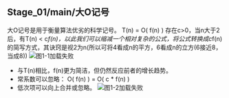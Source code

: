 ## Stage_01/main/大O记号
大O记号是用于衡量算法优劣的科学记号。
T(n) = O( f(n) ) 存在c>0，当n大于2后，有T(n) < c*f(n)，以此我们可以缩减一个相对复杂的公式，将公式转换成c*f(n)的简写方式，其诀窍是视2为n(所以可将4看成n的平方，6看成n的立方(6接近8，当成8))
![图1-1加载失败](http://a3.qpic.cn/psb?/V123pazn0FKOtx/iHywKwrtwwvT75c3dk9yj4*cFVuXVOYfKztK0.ntLIk!/m/dL4AAAAAAAAAnull&bo=WgN3AAAAAAARBx4!&rf=photolist&t=5 "图1-1")

* 与T(n)相比，f(n)更为简洁，但仍然反应前者的增长趋势。
* 常系数可以忽略： O( f(n) ) = O( c * f(n) )
* 低次项可以向上合并或忽略。
![图1-2加载失败](http://m.qpic.cn/psb?/V123pazn0FKOtx/zJXm5qmXWKK*6UdOJiLLuIOcTp9Bz4IL3F2aLcI7W*I!/b/dL4AAAAAAAAA&bo=VQPHAAAAAAARB6E!&rf=viewer_4&t=5 "图1-2")
